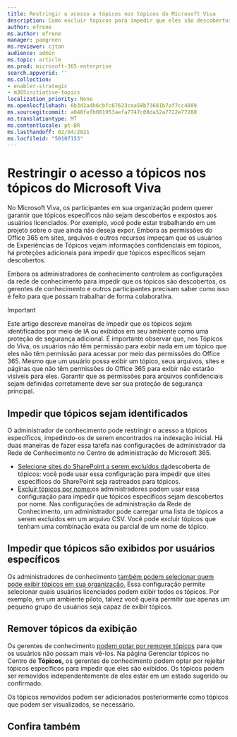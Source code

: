```yaml
---
title: Restringir o acesso a tópicos nos tópicos do Microsoft Viva
description: Como excluir tópicos para impedir que eles são descobertos.
author: efrene
ms.author: efrene
manager: pamgreen
ms.reviewer: cjtan
audience: admin
ms.topic: article
ms.prod: microsoft-365-enterprise
search.appverid: ''
ms.collection:
- enabler-strategic
- m365initiative-topics
localization_priority: None
ms.openlocfilehash: 6b3d2a4b6cbfc67623cea58b73681b7af7cc4889
ms.sourcegitcommit: a048fefb081953aefa7747c08da52a7722e77288
ms.translationtype: MT
ms.contentlocale: pt-BR
ms.lasthandoff: 02/04/2021
ms.locfileid: "50107153"
---
```

# <a name="restrict-access-to-topics-in-microsoft-viva-topics"></a>Restringir o acesso a tópicos nos tópicos do Microsoft Viva

No Microsoft Viva, os participantes em sua organização podem querer garantir que tópicos específicos não sejam descobertos e expostos aos usuários licenciados. Por exemplo, você pode estar trabalhando em um projeto sobre o que ainda não deseja expor. Embora as permissões do Office 365 em sites, arquivos e outros recursos impeçam que os usuários de Experiências de Tópicos vejam informações confidenciais em tópicos, há proteções adicionais para impedir que tópicos específicos sejam descobertos.

Embora os administradores de conhecimento controlem as configurações da rede de conhecimento para impedir que os tópicos são descobertos, os gerentes de conhecimento e outros participantes precisam saber como isso é feito para que possam trabalhar de forma colaborativa.

> [!Important] 
> Este artigo descreve maneiras de impedir que os tópicos sejam identificados por meio de IA ou exibidos em seu ambiente como uma proteção de segurança adicional. É importante observar que, nos Tópicos do Viva, os usuários não têm permissão para exibir nada em um tópico que eles não têm permissão para acessar por meio das permissões do Office 365. Mesmo que um usuário possa exibir um tópico, seus arquivos, sites e páginas que não têm permissões do Office 365 para exibir não estarão visíveis para eles. Garantir que as permissões para arquivos confidenciais sejam definidas corretamente deve ser sua proteção de segurança principal.

## <a name="prevent-topics-from-being-identified"></a>Impedir que tópicos sejam identificados

O administrador de conhecimento pode restringir o acesso a tópicos específicos, impedindo-os de serem encontrados na indexação inicial. Há duas maneiras de fazer essa tarefa nas configurações de administrador da Rede de Conhecimento no Centro de administração do Microsoft 365.
 
- [Selecione sites do SharePoint a serem excluídos da](https://docs.microsoft.com/microsoft-365/knowledge/topic-experiences-discovery#select-sharepoint-topic-sources)descoberta de tópicos: você pode usar essa configuração para impedir que sites específicos do SharePoint seja rastreados para tópicos.
- [Excluir tópicos por nome:](https://docs.microsoft.com/microsoft-365/knowledge/topic-experiences-discovery#exclude-topics-by-name)os administradores podem usar essa configuração para impedir que tópicos específicos sejam descobertos por nome. Nas configurações de administração da Rede de Conhecimento, um administrador pode carregar uma lista de tópicos a serem excluídos em um arquivo CSV. Você pode excluir tópicos que tenham uma combinação exata ou parcial de um nome de tópico.

## <a name="prevent-topics-from-being-viewed-by-specific-users"></a>Impedir que tópicos são exibidos por usuários específicos

Os administradores de conhecimento [também podem selecionar quem pode exibir tópicos em sua organização.](https://docs.microsoft.com/microsoft-365/knowledge/topic-experiences-knowledge-rules) Essa configuração permite selecionar quais usuários licenciados podem exibir todos os tópicos. Por exemplo, em um ambiente piloto, talvez você queira permitir que apenas um pequeno grupo de usuários seja capaz de exibir tópicos.

## <a name="remove-topics-from-being-viewed"></a>Remover tópicos da exibição

Os gerentes de conhecimento [podem optar por remover tópicos](https://docs.microsoft.com/microsoft-365/knowledge/manage-topics) para que os usuários não possam mais vê-los. Na página Gerenciar tópicos no Centro de **Tópicos,** os gerentes de conhecimento podem optar por rejeitar tópicos específicos para impedir que eles são exibidos. Os tópicos podem ser removidos independentemente de eles estar em um estado sugerido ou confirmado.

Os tópicos removidos podem ser adicionados posteriormente como tópicos que podem ser visualizados, se necessário. 


## <a name="see-also"></a>Confira também



  






